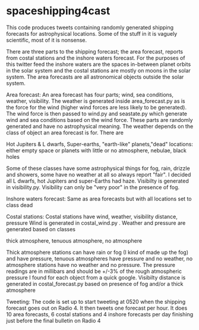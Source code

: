 # spaceshipping4cast
This code produces tweets containing randomly generated shipping forecasts for astrophysical locations. Some of the stuff in it is vaguely scientific, most of it is nonsense.

There are three parts to the shipping forecast; the area forecast, reports from costal stations and the inshore waters forecast. For the purposes of this twitter feed the inshore waters are the spaces in-between planet orbits in the solar system and the costal stations are mostly on moons in the solar system. The area forecasts are all astronomical objects outside the solar system.

Area forecast:
An area forecast has four parts; wind, sea conditions, weather, visibility. The weather is generated inside area_forecast.py as is the force for the wind (higher wind forces are less likely to be generated). The wind force is then passed to wind.py and seastate.py which generate wind and sea conditions based on the wind force. These parts are randomly generated and have no astrophysical meaning. The weather depends on the class of object an area forecast is for. There are

  Hot Jupiters & L dwarfs, Super-earths, "earth-like" planets,"dead" locations: either empty space or planets with little or no atmosphere, nebulae, black holes
  
Some of these classes have some astrophysical things for fog, rain, drizzle and showers, some have no weather at all so always report "fair". I decided all L dwarfs, hot Jupiters and super-Earths had haze.
Visibilty is generated in visibility.py. Visibility can only be "very poor" in the presence of fog.

Inshore waters forecast:
Same as area forecasts but with all locations set to class dead

Costal stations:
Costal stations have wind, weather, visibility distance, pressure
Wind is generated in costal_wind.py . Weather and pressure are generated based on classes

  thick atmosphere, tenuous atmosphere, no atmosphere

Thick atmosphere stations can have rain or fog (I kind of made up the fog) and have pressure, tenuous atmospheres have pressure and no weather, no atmosphere stations have no weather and no pressure. The pressure readings are in millibars and should be +/-3% of the rough atmospheric pressure I found for each object from a quick google.
Visibilty distance is generated in costal_forecast.py based on presence of fog and/or a thick atmosphere

Tweeting: The code is set up to start tweeting at 0520 when the shipping forecast goes out on Radio 4. It then tweets one forecast per hour. It does 10 area forecasts, 6 costal stations and 4 inshore forecasts per day finishing just before the final bulletin on Radio 4
